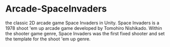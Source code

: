 # Arcade-SpaceInvaders
the classic 2D arcade game Space Invaders in Unity. Space Invaders is a 1978 shoot 'em up arcade game developed by Tomohiro Nishikado. Within the shooter game genre, Space Invaders was the first fixed shooter and set the template for the shoot 'em up genre.
